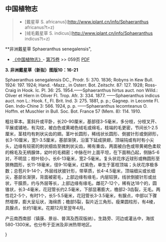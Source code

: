 
## 中国植物志

> * [戴星草  S.  africanus](http://www.iplant.cn/info/Sphaeranthus africanus?t=z)
> * [绒毛戴星草  S.  indicus](http://www.iplant.cn/info/Sphaeranthus indicus?t=z)

**非洲戴星草 Sphaeranthus senegalensis",

* [《中国植物志》](http://www.iplant.cn/frps)- [第75卷](http://www.iplant.cn/frps/vol/75) >> 059页 [PDF](http://www.iplant.cn/frps/pdf/75/059a.PDF)

**3. 非洲戴星草（新拟）图版10：16-21**

Sphaeranthus senegalensis DC., Prodr. 5: 370. 1836; Robyns in Kew Bull. 1924: 197. 1924; Hand. -Mazz., in Osterr. Bot. Zeitschr. 87: 127. 1928; Ross-Craig in Hook. Ic. Pl. 36: 25. 1954.——Sphaeranthus hirtus auct. non Willd.: Oliver et Hiern in Oliver Fl. Trop. Afr. 3: 334. 1877. ——Sphaeranthus indicus auct. non L.: Hook. f., Fl. Brit. Ind. 3: 275. 1881, p. p.; Gagnep. in Lecomte Fl. Gen. Indo-Chine 3: 566. 1924, p. p. ——Sphaeranthus lecomteanus O. Hoffm. et Muschler in Bull. Soc. Bot. France 57 (Mem. 8): 114. 1910.

粗壮草本。茎斜升或平卧，长20-90厘米，基部径3-5毫米，多分枝，分枝叉开、平展或铺地，有沟纹，被白色或黄褐色绒毛或绵毛，枝端的毛更密，节间长1-2.5厘米，茎枝均有刺状尖齿的翅。茎叶长圆形，稀线状长圆形、倒披针形或倒卵形，长3-10厘米，宽1-3.5厘米，基部渐狭，沿茎下延成狭翅，顶端钝或有时有小尖头，边缘有较密的刺状细齿至微刺状尖齿，稀有重齿，两面被白色或带黄褐色柔软的棉毛及无柄腺体，幼叶的毛稠密；中脉在叶上面平坦，在下面稍凸起，侧脉5-6对，不明显；枝叶较小，长6-13毫米，宽2-5毫米。复头状花序近球形或椭圆形至狭椭圆形，长11-18毫米，径9-10毫米，红紫色，单生于茎枝顶端；头状花序极多数；总苞片9-14个，外层线状披针形，带草质，长4-4.5毫米，顶端细尖或长细尖，基部长渐狭，背面被密毛，上部边缘有缘毛，内层较狭，线状倒披针形或丝状，干膜质，约与外层等长，上部边缘有缘毛。雌花7-12个，稀有达18个的，圆锥状，长3-4毫米，花冠管长约2.5毫米，下部显著膨大，檐部2-3齿裂，无毛。两性花2-5个，有时1个，长5-5.5毫米，花冠管长3-3.5毫米，有腺点，中部以下骤然增厚，膨大呈坛状，海绵质；檐部5裂，裂片近三角形。瘦果圆柱形，有4棱，具腺点，长约1毫米。花期12月至翌年4月。

产云南西南部（镇康、景谷、普洱及西双版纳）。生路旁、河边或灌丛中，海拔580-1300米。也分布于亚洲及非洲热带地区。

}